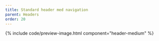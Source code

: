 ```yaml
---
title: Standard header med navigation
parent: Headers
order: 20
---
```


{% include code/preview-image.html component="header-medium" %}
